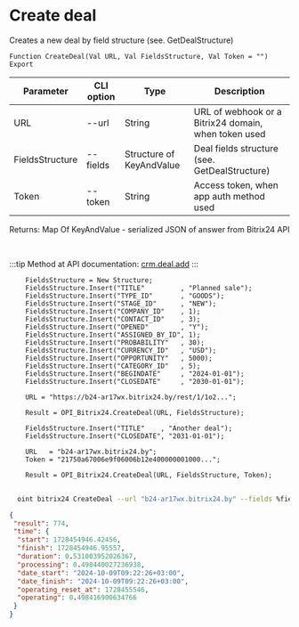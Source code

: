 ﻿---
sidebar_position: 1
---

# Create deal
 Creates a new deal by field structure (see. GetDealStructure)



`Function CreateDeal(Val URL, Val FieldsStructure, Val Token = "") Export`

  | Parameter | CLI option | Type | Description |
  |-|-|-|-|
  | URL | --url | String | URL of webhook or a Bitrix24 domain, when token used |
  | FieldsStructure | --fields | Structure of KeyAndValue | Deal fields structure (see. GetDealStructure) |
  | Token | --token | String | Access token, when app auth method used |

  
  Returns:  Map Of KeyAndValue - serialized JSON of answer from Bitrix24 API

<br/>

:::tip
Method at API documentation: [crm.deal.add](https://dev.1c-bitrix.ru/rest_help/crm/cdeals/crm_deal_add.php)
:::
<br/>


```bsl title="Code example"
    FieldsStructure = New Structure;
    FieldsStructure.Insert("TITLE"         , "Planned sale");
    FieldsStructure.Insert("TYPE_ID"       , "GOODS");
    FieldsStructure.Insert("STAGE_ID"      , "NEW");
    FieldsStructure.Insert("COMPANY_ID"    , 1);
    FieldsStructure.Insert("CONTACT_ID"    , 3);
    FieldsStructure.Insert("OPENED"        , "Y");
    FieldsStructure.Insert("ASSIGNED_BY_ID", 1);
    FieldsStructure.Insert("PROBABILITY"   , 30);
    FieldsStructure.Insert("CURRENCY_ID"   , "USD");
    FieldsStructure.Insert("OPPORTUNITY"   , 5000);
    FieldsStructure.Insert("CATEGORY_ID"   , 5);
    FieldsStructure.Insert("BEGINDATE"     , "2024-01-01");
    FieldsStructure.Insert("CLOSEDATE"     , "2030-01-01");

    URL = "https://b24-ar17wx.bitrix24.by/rest/1/1o2...";

    Result = OPI_Bitrix24.CreateDeal(URL, FieldsStructure);

    FieldsStructure.Insert("TITLE"    , "Another deal");
    FieldsStructure.Insert("CLOSEDATE", "2031-01-01");

    URL   = "b24-ar17wx.bitrix24.by";
    Token = "21750a67006e9f06006b12e400000001000...";

    Result = OPI_Bitrix24.CreateDeal(URL, FieldsStructure, Token);
```



```sh title="CLI command example"
    
  oint bitrix24 CreateDeal --url "b24-ar17wx.bitrix24.by" --fields %fields% --token "6476c766006e9f06006b12e400000001000..."

```

```json title="Result"
{
 "result": 774,
 "time": {
  "start": 1728454946.42456,
  "finish": 1728454946.95557,
  "duration": 0.531003952026367,
  "processing": 0.498440027236938,
  "date_start": "2024-10-09T09:22:26+03:00",
  "date_finish": "2024-10-09T09:22:26+03:00",
  "operating_reset_at": 1728455546,
  "operating": 0.498416900634766
 }
}
```
